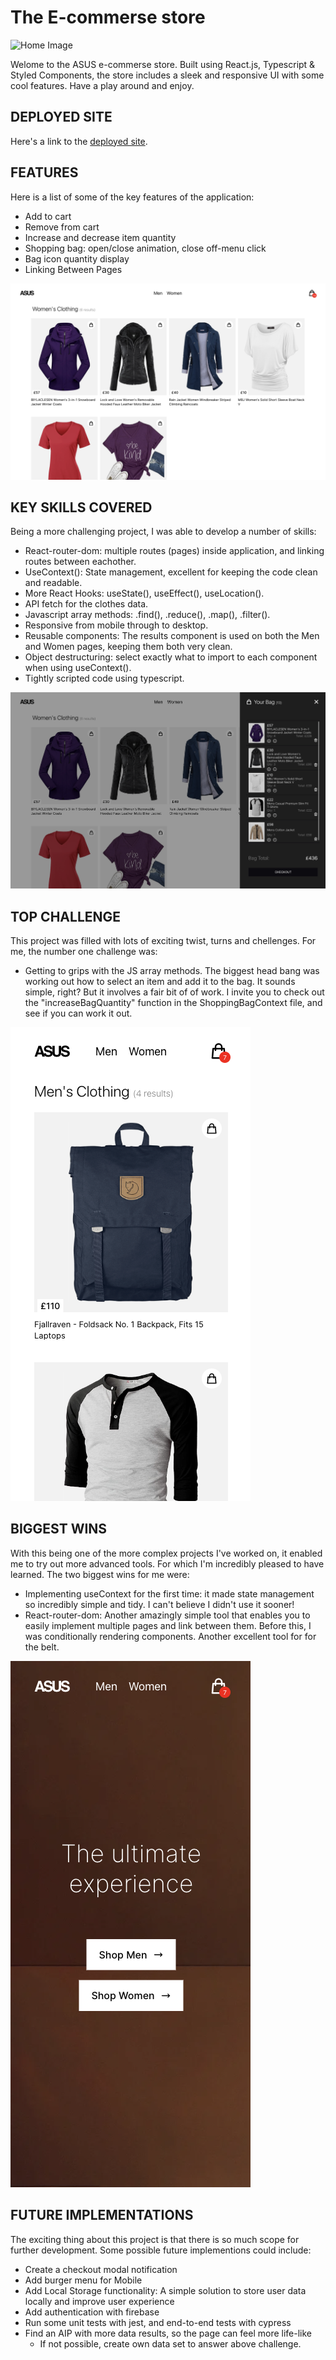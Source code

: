 # The E-commerse store

![Home Image](public/images/homeDesktop.png)

Welome to the ASUS e-commerse store. Built using React.js, Typescript & Styled Components, the store includes a sleek and responsive UI with some cool features. Have a play around and enjoy.

## DEPLOYED SITE

Here's a link to the <a href="https://eshoplw.netlify.app/">deployed site</a>.

## FEATURES

Here is a list of some of the key features of the application:

- Add to cart
- Remove from cart
- Increase and decrease item quantity
- Shopping bag: open/close animation, close off-menu click
- Bag icon quantity display
- Linking Between Pages

![Results Image](public/images/womenDesktop.png)

## KEY SKILLS COVERED

Being a more challenging project, I was able to develop a number of skills:

- React-router-dom: multiple routes (pages) inside application, and linking routes between eachother.
- UseContext(): State management, excellent for keeping the code clean and readable.
- More React Hooks: useState(), useEffect(), useLocation().
- API fetch for the clothes data.
- Javascript array methods: .find(), .reduce(), .map(), .filter().
- Responsive from mobile through to desktop.
- Reusable components: The results component is used on both the Men and Women pages, keeping them both very clean.
- Object destructuring: select exactly what to import to each component when using useContext().
- Tightly scripted code using typescript.

![Bag Image](public/images/sidebarDesktop.png)


## TOP CHALLENGE

This project was filled with lots of exciting twist, turns and chellenges. For me, the number one challenge was:

- Getting to grips with the JS array methods. The biggest head bang was working out how to select an item and add it to the bag. It sounds simple, right? But it involves a fair bit of of work. I invite you to check out the "increaseBagQuantity" function in the ShoppingBagContext file, and see if you can work it out.

![Results Mobile Image](public/images/menMobile.png)


## BIGGEST WINS

With this being one of the more complex projects I've worked on, it enabled me to try out more advanced tools. For which I'm incredibly pleased to have learned. The two biggest wins for me were:

- Implementing useContext for the first time: it made state management so incredibly simple and tidy. I can't believe I didn't use it sooner!
- React-router-dom: Another amazingly simple tool that enables you to easily implement multiple pages and link between them. Before this, I was conditionally rendering components. Another excellent tool for for the belt.

![Home Mobile Image](public/images/homeMobile.png)


## FUTURE IMPLEMENTATIONS

The exciting thing about this project is that there is so much scope for further development. Some possible future implementions could include:

- Create a checkout modal notification
- Add burger menu for Mobile
- Add Local Storage functionality: A simple solution to store user data locally and improve user experience
- Add authentication with firebase
- Run some unit tests with jest, and end-to-end tests with cypress
- Find an AIP with more data results, so the page can feel more life-like
  - If not possible, create own data set to answer above challenge.




